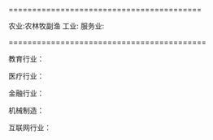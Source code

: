 =========================================

农业:农林牧副渔
工业:
服务业:

==========================================

教育行业：

医疗行业：

金融行业：

机械制造：

互联网行业：